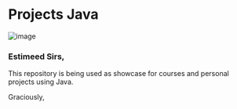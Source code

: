 # Projects Java

![image](https://img.shields.io/badge/Java-ED8B00?style=for-the-badge&logo=java&logoColor=white)

### Estimeed Sirs,

This repository is being used as showcase for courses and personal projects using Java.

Graciously,
